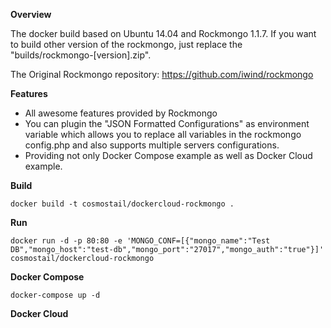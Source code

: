 **Overview**

The docker build based on Ubuntu 14.04 and Rockmongo 1.1.7. If you want to build other version of the rockmongo, just replace the "builds/rockmongo-[version].zip".

The Original Rockmongo repository: https://github.com/iwind/rockmongo

**Features**

* All awesome features provided by Rockmongo
* You can plugin the "JSON Formatted Configurations" as environment variable which allows you to replace all variables in the rockmongo config.php and also supports multiple servers configurations. 
* Providing not only Docker Compose example as well as Docker Cloud example.

**Build**

`docker build -t cosmostail/dockercloud-rockmongo .`

**Run**

`docker run -d -p 80:80 -e 'MONGO_CONF=[{"mongo_name":"Test DB","mongo_host":"test-db","mongo_port":"27017","mongo_auth":"true"}]' cosmostail/dockercloud-rockmongo `

**Docker Compose**

`docker-compose up -d`

**Docker Cloud**



